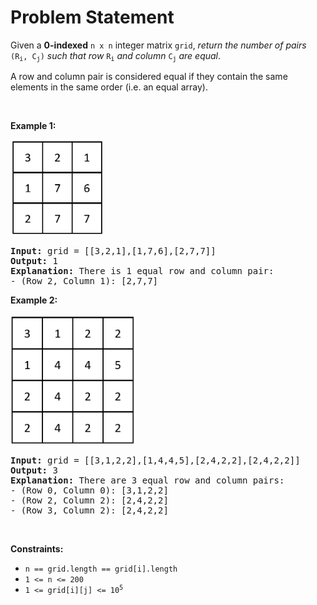 # Problem Statement

<p>Given a <strong>0-indexed</strong> <code>n x n</code> integer matrix <code>grid</code>, <em>return the number of pairs </em><code>(R<sub>i</sub>, C<sub>j</sub>)</code><em> such that row </em><code>R<sub>i</sub></code><em> and column </em><code>C<sub>j</sub></code><em> are equal</em>.</p>

<p>A row and column pair is considered equal if they contain the same elements in the same order (i.e. an equal array).</p>

<p>&nbsp;</p>
<p><strong>Example 1:</strong></p>
<img alt="" src="ex1.jpg" style="width: 150px; height: 153px;" />
<pre>
<strong>Input:</strong> grid = [[3,2,1],[1,7,6],[2,7,7]]
<strong>Output:</strong> 1
<strong>Explanation:</strong> There is 1 equal row and column pair:
- (Row 2, Column 1): [2,7,7]
</pre>

<p><strong>Example 2:</strong></p>
<img alt="" src="ex2.jpg" style="width: 200px; height: 209px;" />
<pre>
<strong>Input:</strong> grid = [[3,1,2,2],[1,4,4,5],[2,4,2,2],[2,4,2,2]]
<strong>Output:</strong> 3
<strong>Explanation:</strong> There are 3 equal row and column pairs:
- (Row 0, Column 0): [3,1,2,2]
- (Row 2, Column 2): [2,4,2,2]
- (Row 3, Column 2): [2,4,2,2]
</pre>

<p>&nbsp;</p>
<p><strong>Constraints:</strong></p>

<ul>
	<li><code>n == grid.length == grid[i].length</code></li>
	<li><code>1 &lt;= n &lt;= 200</code></li>
	<li><code>1 &lt;= grid[i][j] &lt;= 10<sup>5</sup></code></li>
</ul>
